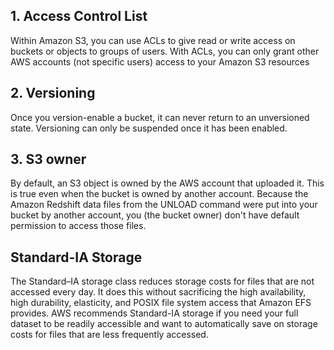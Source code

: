 ## 1. Access Control List
Within Amazon S3, you can use ACLs to give read or write access on buckets or objects to groups of users. With ACLs, you can only grant other AWS accounts (not specific users) access to your Amazon S3 resources

## 2. Versioning
Once you version-enable a bucket, it can never return to an unversioned state. Versioning can only be suspended once it has been enabled.

## 3. S3 owner
By default, an S3 object is owned by the AWS account that uploaded it. This is true even when the bucket is owned by another account. Because the Amazon Redshift data files from the UNLOAD command were put into your bucket by another account, you (the bucket owner) don't have default permission to access those files.

## Standard-IA Storage
The Standard–IA storage class reduces storage costs for files that are not accessed every day. It does this without sacrificing the high availability, high durability, elasticity, and POSIX file system access that Amazon EFS provides. AWS recommends Standard-IA storage if you need your full dataset to be readily accessible and want to automatically save on storage costs for files that are less frequently accessed.